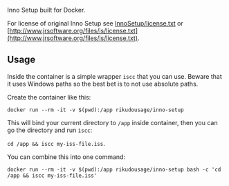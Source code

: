 Inno Setup built for Docker.

For license of original Inno Setup see
[InnoSetup/license.txt](InnoSetup/license.txt)
or [http://www.jrsoftware.org/files/is/license.txt](http://www.jrsoftware.org/files/is/license.txt).

## Usage

Inside the container is a simple wrapper `iscc` that
you can use. Beware that it uses Windows paths
so the best bet is to not use absolute paths.

Create the container like this:

`docker run --rm -it -v $(pwd):/app rikudousage/inno-setup`

This will bind your current directory to `/app` inside
container, then you can go the directory and run `iscc`:

`cd /app && iscc my-iss-file.iss`.

You can combine this into one command:

`docker run --rm -it -v $(pwd):/app rikudousage/inno-setup bash -c 'cd /app && iscc my-iss-file.iss'`